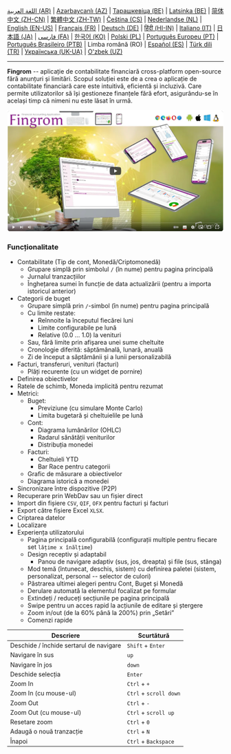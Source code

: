[اللغة العربية (AR)](./about_ar.md) |
[Azərbaycanlı (AZ)](./about_az.md) |
[Тарашкевіца (BE)](./about_be.md) |
[Latsinka (BE)](./about_be_EU.md) |
[简体中文 (ZH-CN)](./about_zh.md) |
[繁體中文 (ZH-TW)](./about_zh_TW.md) |
[Čeština (CS)](./about_cs.md) |
[Nederlandse (NL)](./about_nl.md) |
[English (EN-US)](./about_en.md) |
[Français (FR)](./about_fr.md) |
[Deutsch (DE)](./about_de.md) |
[हिंदी (HI-IN)](./about_hi.md) |
[Italiano (IT)](./about_it.md) |
[日本語 (JA)](./about_ja.md) |
[فارسی (FA)](./about_fa.md) |
[한국어 (KO)](./about_ko.md) |
[Polski (PL)](./about_pl.md) |
[Português Europeu (PT)](./about_pt.md) |
[Português Brasileiro (PTB)](./about_pt_BR.md) |
Limba română (RO) |
[Español (ES)](./about_es.md) |
[Türk dili (TR)](./about_tr.md) |
[Українська (UK-UA)](./about_uk.md) |
[O'zbek (UZ)](./about_uz.md)

---

**Fingrom** -- aplicație de contabilitate financiară cross-platform open-source fără anunțuri și limitări.
Scopul soluției este de a crea o aplicație de contabilitate financiară care este intuitivă, eficientă și incluzivă. 
Care permite utilizatorilor să își gestioneze finanțele fără efort, asigurându-se în același timp că nimeni nu este lăsat în urmă.

[![Urmăriți videoclipul](../images/presentation_en.png)](https://youtu.be/sNTbpILLsOw)

### Funcționalitate
- Contabilitate (Tip de cont, Monedă/Criptomonedă)
  - Grupare simplă prin simbolul `/` (în nume) pentru pagina principală
  - Jurnalul tranzacțiilor
  - Înghețarea sumei în funcție de data actualizării (pentru a importa istoricul anterior)
- Categorii de buget
  - Grupare simplă prin `/`-simbol (în nume) pentru pagina principală
  - Cu limite restate:
    - Reînnoite la începutul fiecărei luni
    - Limite configurabile pe lună
    - Relative (0.0 ... 1.0) la venituri
  - Sau, fără limite prin afișarea unei sume cheltuite
  - Cronologie diferită: săptămânală, lunară, anuală
  - Zi de început a săptămânii și a lunii personalizabilă
- Facturi, transferuri, venituri (facturi)
  - Plăți recurente (cu un widget de pornire)
- Definirea obiectivelor
- Ratele de schimb, Moneda implicită pentru rezumat
- Metrici: 
  - Buget:
    - Previziune (cu simulare Monte Carlo)
    - Limita bugetară și cheltuielile pe lună
  - Cont:
    - Diagrama lumânărilor (OHLC)
    - Radarul sănătății veniturilor
    - Distribuția monedei
  - Facturi:
    - Cheltuieli YTD
    - Bar Race pentru categorii
  - Grafic de măsurare a obiectivelor
  - Diagrama istorică a monedei
- Sincronizare între dispozitive (P2P) 
- Recuperare prin WebDav sau un fișier direct
- Import din fișiere `CSV`, `QIF`, `OFX` pentru facturi și facturi
- Export către fișiere Excel `XLSX`.
- Criptarea datelor
- Localizare
- Experiența utilizatorului
  - Pagina principală configurabilă (configurații multiple pentru fiecare set `lățime x înălțime`)
  - Design receptiv și adaptabil
    - Panou de navigare adaptiv (sus, jos, dreapta) și file (sus, stânga)
  - Mod temă (întunecat, deschis, sistem) cu definirea paletei (sistem, personalizat, personal -- selector de culori)
  - Păstrarea ultimei alegeri pentru Cont, Buget și Monedă
  - Derulare automată la elementul focalizat pe formular
  - Extindeți / reduceți secțiunile pe pagina principală
  - Swipe pentru un acces rapid la acțiunile de editare și ștergere
  - Zoom in/out (de la 60% până la 200%) prin „Setări”
  - Comenzi rapide

| Descriere                               | Scurtătură                     |
| --------------------------------------- | ------------------------------ |
| Deschide / închide sertarul de navigare | `Shift` + `Enter`              |
| Navigare în sus                         | `up`                           |
| Navigare în jos                         | `down`                         |
| Deschide selecția                       | `Enter`                        |
| Zoom In                                 | `Ctrl` + `+`                   |
| Zoom In (cu mouse-ul)                   | `Ctrl` + `scroll down`         |
| Zoom Out                                | `Ctrl` + `-`                   |
| Zoom Out (cu mouse-ul)                  | `Ctrl` + `scroll up`           |
| Resetare zoom                           | `Ctrl` + `0`                   |
| Adaugă o nouă tranzacție                | `Ctrl` + `N`                   |
| Înapoi                                  | `Ctrl` + `Backspace`           |
<!--
| Editează elementul selectat             | `Ctrl` + `E`                   |
| Șterge elementul selectat               | `Ctrl` + `D`                   |
-->
